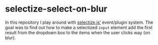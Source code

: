 # selectize-select-on-blur

In this repository I play around with [selectize.js’](https://selectize.github.io/selectize.js/) event/plugin system. The goal was to find out how to make a selectized `input` element add the first result from the dropdown box to the items when the user clicks way (on blur).
